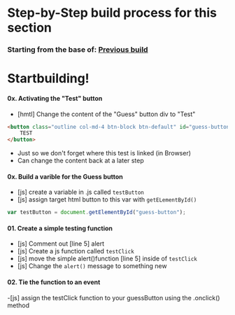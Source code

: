 # Step-by-Step build process for this section

### Starting from the base of: [Previous build](https://github.com/NeuTrix/Hangman-tutorial/tree/master/Lecture-06-connecting-js-display/Step-0601-connect-js-file)

# Startbuilding!

#### 0x. Activating the "Test" button
- [hmtl] Change the content of the "Guess" button div to "Test"

```html
<button class="outline col-md-4 btn-block btn-default" id="guess-button">	
	TEST
</button>
```
- Just so we don't forget where this test is linked (in Browser)
- Can change the content back at a later step

#### 0x. Build a varible for the Guess button
		
- [js] create a variable in .js called `testButton` 
- [js] assign target html button to this var with `getELementById()`

```javascript
var testButton = document.getElementById("guess-button");
```

#### 01. Create a simple testing function 
- [js] Comment out [line 5] alert
- [js] Create a js function called `testClick`
- [js] move the simple alert()function [line 5] inside of `testClick`
- [js] Change the `alert()` message to something new

#### 02. Tie the function to an event
-[js] assign the testClick function to your guessButton using the .onclick() method

